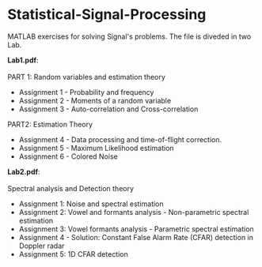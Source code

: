 # Statistical-Signal-Processing
MATLAB exercises for solving Signal's problems.
The file is diveded in two Lab.

**Lab1.pdf**:<br>
<br>
PART 1: Random variables and estimation theory
- Assignment 1 - Probability and frequency
- Assignment 2 - Moments of a random variable
- Assignment 3 - Auto-correlation and Cross-correlation

PART2: Estimation Theory
- Assignment 4 - Data processing and time-of-flight correction.
- Assignment 5 - Maximum Likelihood estimation
- Assignment 6 - Colored Noise

**Lab2.pdf**:<br>
<br>
Spectral analysis and Detection theory
- Assignment 1: Noise and spectral estimation
- Assignment 2: Vowel and formants analysis - Non-parametric spectral estimation
- Assignment 3: Vowel formants analysis - Parametric spectral estimation
- Assignment 4 - Solution: Constant False Alarm Rate (CFAR) detection in Doppler radar
- Assignment 5: 1D CFAR detection
